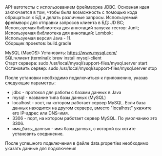 API-автотесты с использованием фреймворка JDBC. 
Основная идея заключается в том, чтобы была возможность с помощью кода обращаться к БД и делать различные запросы.
Используемый фреймворк для отправки запросов клиента в БД: JD BC;  
Используемая библиотека для аннотаций запуска тестов: Junit;  
Используемая библиотека для аннотаций: Lombok;  
Используемая версия Java - 11.  
Сборщик проектов: build.gradle  

MySQL (MacOS):
Установить: https://www.mysql.com/  
SQL-клиент (terminal): brew install mysql-client  
Старт сервера: sudo /usr/local/mysql/support-files/mysql.server start  
Остановить сервер: sudo /usr/local/mysql/support-files/mysql.server stop  

После установки необходимо подключиться к приложению, указав следующие параметры:  
* jdbc - протокол для работы с базами данных в Java  
* mysql - название типа базы данных (MySQL)  
* localhost - хост, на котором работает сервер MySQL. Если база данных находится на другом сервере, вместо "localhost" укажите его IP-адрес или DNS-имя.  
* 3306 - порт, на котором работает сервер MySQL. По умолчанию это 3306.  
* имя_базы_данных - имя базы данных, с которой вы хотите установить соединение.  

После успешного подключения в файле data.properties необходимо указать данные для подключения  
